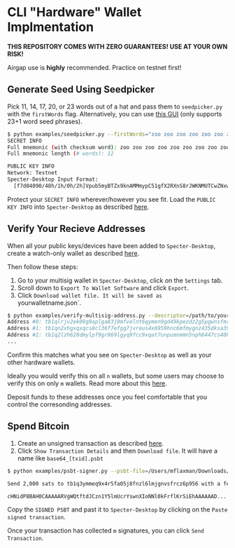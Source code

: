 # CLI "Hardware" Wallet Implmentation

**THIS REPOSITORY COMES WITH ZERO GUARANTEES! USE AT YOUR OWN RISK!**

Airgap use is **highly** recommended.
Practice on testnet first!

## Generate Seed Using Seedpicker
Pick 11, 14, 17, 20, or 23 words out of a hat and pass them to `seedpicker.py` with the `firstWords` flag.
Alternatively, you can use [this GUI](https://seedpicker.net/calculator/last-word.html) (only supports 23+1 word seed phrases).

```bash
$ python examples/seedpicker.py --firstWords="zoo zoo zoo zoo zoo zoo zoo zoo zoo zoo zoo" --testnet
SECRET INFO
Full mnemonic (with checksum word): zoo zoo zoo zoo zoo zoo zoo zoo zoo zoo zoo abstract
Full mnemonic length (# words): 12

PUBLIC KEY INFO
Network: Testnet
Specter-Desktop Input Format:
  [f7d04090/48h/1h/0h/2h]Vpub5myBTZx9knAMMmypC51gfX2RXnS8rJWKNMUTCwZNxwajq2tKcrj15SPpbJFdYmG5EgUVDA3Gt5UQgUDoCqc5XaYN3iZNZWhFjH9ScbVPnHh
```

Protect your `SECRET INFO` wherever/however you see fit.
Load the `PUBLIC KEY INFO` into `Specter-Desktop` as described [here](https://btcguide.github.io/setup-wallets/paper).

## Verify Your Recieve Addresses

When all your public keys/devices have been added to `Specter-Desktop`, create a watch-only wallet as described [here](https://btcguide.github.io/setup-wallets/coordinate-multisig).

Then follow these steps:
1. Go to your multisig wallet in `Specter-Desktop`, click on the `Settings` tab.
1. Scroll down to `Export To Wallet Software` and click `Export`.
1. Click `Download wallet file.
It will be saved as `yourwalletname.json`.

```bash
$ python examples/verify-multisig-address.py --descriptor=/path/to/yourwalletname.json 
Address #0: tb1qlrjv2ek09g9aplga83j9mfvelnt6qymen9gd49kpezdz2g5pgwnsfmrucp
Address #1: tb1qn2xhgxqxqcs8cl36f7efgg7jvreus4x6959hnc6mfmygnz435dksa39ygr
Address #2: tb1q2lzh628dmylpf9gr869lgyq9fcc9xqat7unpumnmmn5nph6447cs40k7mw
...
```

Confirm this matches what you see on `Specter-Desktop` as well as your other hardware wallets.

Ideally you would verify this on all `n` wallets, but some users may choose to verify this on only `m` wallets.
Read more about this [here](https://btcguide.github.io/verify-receive-address/).

Deposit funds to these addresses once you feel comfortable that you control the corresonding addresses.

## Spend Bitcoin

1. Create an unsigned transaction as described [here](https://btcguide.github.io/send-bitcoin/).
1. Click `Show Transaction Details` and then `Download file`.
It will have a name like `base64_[txid].psbt`

```bash
$ python examples/psbt-signer.py --psbt-file=/Users/mflaxman/Downloads/base64_9054a37e11bdccafd8a2a92649ea3ebadffd8b1c36546c203673b98454eb5eae.psbt --mnemonic="zoo zoo zoo zoo zoo zoo zoo zoo zoo zoo zoo abstract"

Send 2,000 sats to tb1q3ymmeq9x4r5fa05j8fnzl6lmjgnvsfrcz6p956 with a fee of 181 sats (6.03% of spend) by using this SIGNED PSBT:

cHNidP8BAH0CAAAAARVgWQtftdJCzn1Y5lmUcrYswnXIoNNl0kFrflKrSiEhAAAAAAD...
```

Copy the `SIGNED PSBT` and past it to `Specter-Desktop` by clicking on the `Paste signed transaction`.

Once your transaction has collected `m` signatures, you can click `Send Transaction`.
